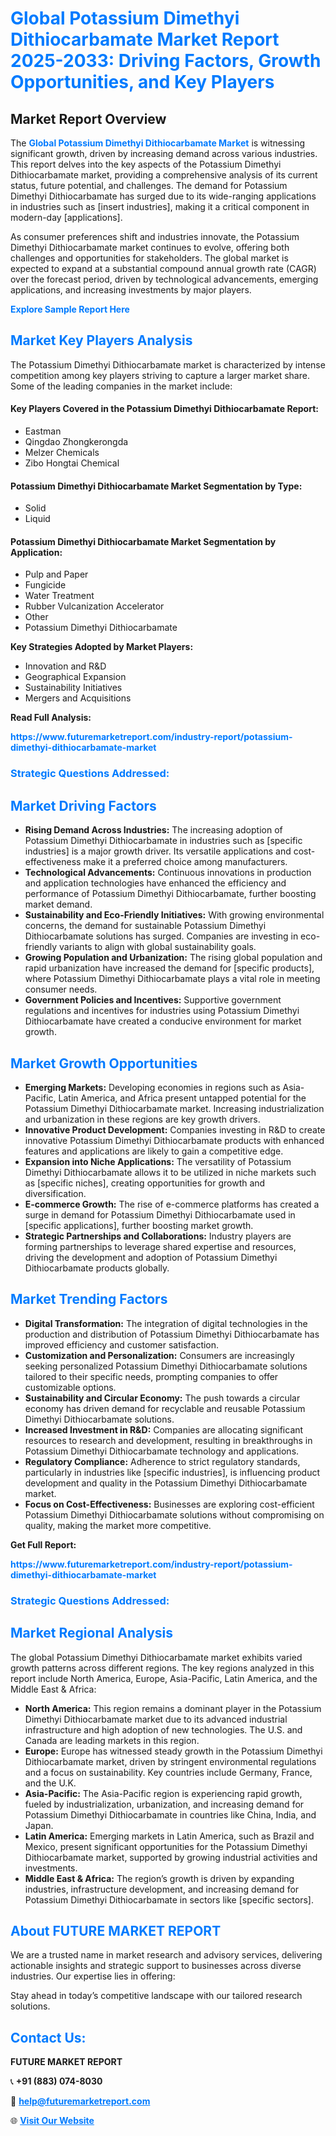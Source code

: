 <h1 style="color: #007BFF;">Global Potassium Dimethyi Dithiocarbamate Market Report 2025-2033: Driving Factors, Growth Opportunities, and Key Players</h1>

<section id="overview">
<h2>Market Report Overview</h2>
<p>The <a href="https://www.futuremarketreport.com/industry-report/potassium-dimethyi-dithiocarbamate-market" style="color: #007BFF; text-decoration: none;"><strong>Global Potassium Dimethyi Dithiocarbamate Market</strong></a> is witnessing significant growth, driven by increasing demand across various industries. This report delves into the key aspects of the Potassium Dimethyi Dithiocarbamate market, providing a comprehensive analysis of its current status, future potential, and challenges. The demand for Potassium Dimethyi Dithiocarbamate has surged due to its wide-ranging applications in industries such as [insert industries], making it a critical component in modern-day [applications].</p>
<p>As consumer preferences shift and industries innovate, the Potassium Dimethyi Dithiocarbamate market continues to evolve, offering both challenges and opportunities for stakeholders. The global market is expected to expand at a substantial compound annual growth rate (CAGR) over the forecast period, driven by technological advancements, emerging applications, and increasing investments by major players.</p>
</section>

<section id="overview">
<p><a href="https://www.futuremarketreport.com/request-sample/reportId=112118" style="color: #007BFF; text-decoration: none;"><strong>Explore Sample Report Here</strong></a></p>
</section>

<section id="key-players">
<h2 style="color: #007BFF;">Market Key Players Analysis</h2>
<p>The Potassium Dimethyi Dithiocarbamate market is characterized by intense competition among key players striving to capture a larger market share. Some of the leading companies in the market include:</p>
<h4>Key Players Covered in the Potassium Dimethyi Dithiocarbamate Report:</h4>
<ul><li>Eastman</li><li>Qingdao Zhongkerongda</li><li>Melzer Chemicals</li><li>Zibo Hongtai Chemical</li></ul>
<h4>Potassium Dimethyi Dithiocarbamate Market Segmentation by Type:</h4>
<ul><li>Solid</li><li>Liquid</li></ul>

<h4>Potassium Dimethyi Dithiocarbamate Market Segmentation by Application:</h4>
<ul><li>Pulp and Paper</li><li>Fungicide</li><li>Water Treatment</li><li>Rubber Vulcanization Accelerator</li><li>Other</li><li>Potassium Dimethyi Dithiocarbamate</li></ul>
<p><strong>Key Strategies Adopted by Market Players:</strong></p>
<ul>
<li>Innovation and R&D</li>
<li>Geographical Expansion</li>
<li>Sustainability Initiatives</li>
<li>Mergers and Acquisitions</li>
</ul>
</section>

<section>
<p><strong>Read Full Analysis: </strong></p><a href="https://www.futuremarketreport.com/industry-report/potassium-dimethyi-dithiocarbamate-market" style="color: #007BFF; text-decoration: none;"><strong>https://www.futuremarketreport.com/industry-report/potassium-dimethyi-dithiocarbamate-market</strong></a>
<h3 style="color: #007BFF;">Strategic Questions Addressed:</h3>
</section>

<section id="driving-factors">
<h2 style="color: #007BFF;">Market Driving Factors</h2>
<ul>
<li><strong>Rising Demand Across Industries:</strong> The increasing adoption of Potassium Dimethyi Dithiocarbamate in industries such as [specific industries] is a major growth driver. Its versatile applications and cost-effectiveness make it a preferred choice among manufacturers.</li>
<li><strong>Technological Advancements:</strong> Continuous innovations in production and application technologies have enhanced the efficiency and performance of Potassium Dimethyi Dithiocarbamate, further boosting market demand.</li>
<li><strong>Sustainability and Eco-Friendly Initiatives:</strong> With growing environmental concerns, the demand for sustainable Potassium Dimethyi Dithiocarbamate solutions has surged. Companies are investing in eco-friendly variants to align with global sustainability goals.</li>
<li><strong>Growing Population and Urbanization:</strong> The rising global population and rapid urbanization have increased the demand for [specific products], where Potassium Dimethyi Dithiocarbamate plays a vital role in meeting consumer needs.</li>
<li><strong>Government Policies and Incentives:</strong> Supportive government regulations and incentives for industries using Potassium Dimethyi Dithiocarbamate have created a conducive environment for market growth.</li>
</ul>
</section>

<section id="growth-opportunities">
<h2 style="color: #007BFF;">Market Growth Opportunities</h2>
<ul>
<li><strong>Emerging Markets:</strong> Developing economies in regions such as Asia-Pacific, Latin America, and Africa present untapped potential for the Potassium Dimethyi Dithiocarbamate market. Increasing industrialization and urbanization in these regions are key growth drivers.</li>
<li><strong>Innovative Product Development:</strong> Companies investing in R&D to create innovative Potassium Dimethyi Dithiocarbamate products with enhanced features and applications are likely to gain a competitive edge.</li>
<li><strong>Expansion into Niche Applications:</strong> The versatility of Potassium Dimethyi Dithiocarbamate allows it to be utilized in niche markets such as [specific niches], creating opportunities for growth and diversification.</li>
<li><strong>E-commerce Growth:</strong> The rise of e-commerce platforms has created a surge in demand for Potassium Dimethyi Dithiocarbamate used in [specific applications], further boosting market growth.</li>
<li><strong>Strategic Partnerships and Collaborations:</strong> Industry players are forming partnerships to leverage shared expertise and resources, driving the development and adoption of Potassium Dimethyi Dithiocarbamate products globally.</li>
</ul>
</section>

<section id="trending-factors">
<h2 style="color: #007BFF;">Market Trending Factors</h2>
<ul>
<li><strong>Digital Transformation:</strong> The integration of digital technologies in the production and distribution of Potassium Dimethyi Dithiocarbamate has improved efficiency and customer satisfaction.</li>
<li><strong>Customization and Personalization:</strong> Consumers are increasingly seeking personalized Potassium Dimethyi Dithiocarbamate solutions tailored to their specific needs, prompting companies to offer customizable options.</li>
<li><strong>Sustainability and Circular Economy:</strong> The push towards a circular economy has driven demand for recyclable and reusable Potassium Dimethyi Dithiocarbamate solutions.</li>
<li><strong>Increased Investment in R&D:</strong> Companies are allocating significant resources to research and development, resulting in breakthroughs in Potassium Dimethyi Dithiocarbamate technology and applications.</li>
<li><strong>Regulatory Compliance:</strong> Adherence to strict regulatory standards, particularly in industries like [specific industries], is influencing product development and quality in the Potassium Dimethyi Dithiocarbamate market.</li>
<li><strong>Focus on Cost-Effectiveness:</strong> Businesses are exploring cost-efficient Potassium Dimethyi Dithiocarbamate solutions without compromising on quality, making the market more competitive.</li>
</ul>
</section>

<section>
<p><strong>Get Full Report: </strong></p><a href="https://www.futuremarketreport.com/industry-report/potassium-dimethyi-dithiocarbamate-market" style="color: #007BFF; text-decoration: none;"><strong>https://www.futuremarketreport.com/industry-report/potassium-dimethyi-dithiocarbamate-market</strong></a>
<h3 style="color: #007BFF;">Strategic Questions Addressed:</h3>
</section>


<section id="regional-analysis">
<h2 style="color: #007BFF;">Market Regional Analysis</h2>
<p>The global Potassium Dimethyi Dithiocarbamate market exhibits varied growth patterns across different regions. The key regions analyzed in this report include North America, Europe, Asia-Pacific, Latin America, and the Middle East & Africa:</p>
<ul>
<li><strong>North America:</strong> This region remains a dominant player in the Potassium Dimethyi Dithiocarbamate market due to its advanced industrial infrastructure and high adoption of new technologies. The U.S. and Canada are leading markets in this region.</li>
<li><strong>Europe:</strong> Europe has witnessed steady growth in the Potassium Dimethyi Dithiocarbamate market, driven by stringent environmental regulations and a focus on sustainability. Key countries include Germany, France, and the U.K.</li>
<li><strong>Asia-Pacific:</strong> The Asia-Pacific region is experiencing rapid growth, fueled by industrialization, urbanization, and increasing demand for Potassium Dimethyi Dithiocarbamate in countries like China, India, and Japan.</li>
<li><strong>Latin America:</strong> Emerging markets in Latin America, such as Brazil and Mexico, present significant opportunities for the Potassium Dimethyi Dithiocarbamate market, supported by growing industrial activities and investments.</li>
<li><strong>Middle East & Africa:</strong> The region’s growth is driven by expanding industries, infrastructure development, and increasing demand for Potassium Dimethyi Dithiocarbamate in sectors like [specific sectors].</li>
</ul>
</section>

<footer>
<h2 style="color: #007BFF;">About FUTURE MARKET REPORT</h2>
<p>We are a trusted name in market research and advisory services, delivering actionable insights and strategic support to businesses across diverse industries. Our expertise lies in offering:</p>

<p>Stay ahead in today’s competitive landscape with our tailored research solutions.</p>

<h2 style="color: #007BFF;">Contact Us:</h2>
<p><strong>FUTURE MARKET REPORT</strong></p>
<p>📞 <strong>+91 (883) 074-8030</strong></p>
<p>📧 <strong><a href="mailto:help@futuremarketreport.com" style="color: #007BFF;">help@futuremarketreport.com</a></strong></p>
<p>🌐 <strong><a href="https://www.futuremarketreport.com/" style="color: #007BFF;">Visit Our Website</a></strong></p>
</footer>